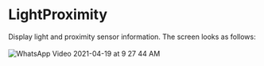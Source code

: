 # LightProximity
Display light and proximity sensor information. The screen looks as follows:<br/><br/>
![WhatsApp Video 2021-04-19 at 9 27 44 AM](https://user-images.githubusercontent.com/39663257/115822152-ae4ba080-a421-11eb-8e3b-81ef46e5e74f.gif)

